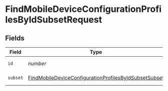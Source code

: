 # FindMobileDeviceConfigurationProfilesByIdSubsetRequest


## Fields

| Field                                                                                                                                     | Type                                                                                                                                      | Required                                                                                                                                  | Description                                                                                                                               |
| ----------------------------------------------------------------------------------------------------------------------------------------- | ----------------------------------------------------------------------------------------------------------------------------------------- | ----------------------------------------------------------------------------------------------------------------------------------------- | ----------------------------------------------------------------------------------------------------------------------------------------- |
| `id`                                                                                                                                      | *number*                                                                                                                                  | :heavy_check_mark:                                                                                                                        | ID to filter by                                                                                                                           |
| `subset`                                                                                                                                  | [FindMobileDeviceConfigurationProfilesByIdSubsetSubset](../../models/operations/findmobiledeviceconfigurationprofilesbyidsubsetsubset.md) | :heavy_check_mark:                                                                                                                        | Subset to filter by                                                                                                                       |